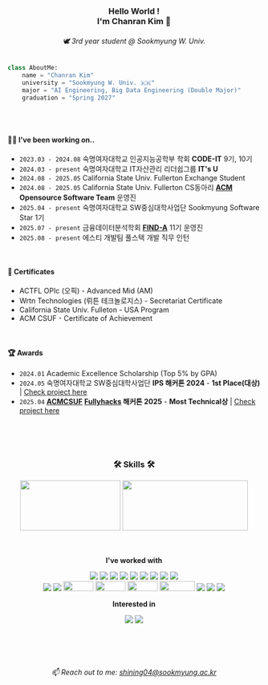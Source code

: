 <div align="center">
    
<!-- 타이틀  -->
### Hello World !<br>I'm Chanran Kim 🥰
###### 🕊️ 3rd year student @ Sookmyung W. Univ. <br>
<!-- [![Hits](https://hits.seeyoufarm.com/api/count/incr/badge.svg?url=https%3A%2F%2Fgithub.com%2Fisliese%2Fhit-counter&count_bg=%231A1B19&title_bg=%23555555&icon=&icon_color=%231A1B19&title=hits&edge_flat=false)](https://hits.seeyoufarm.com) -->
<!--<a href="https://instagram.com/isliese">
    <img 
        src="https://img.shields.io/badge/Instagram-FFDBE6?logo=instagram&logoColor=white&weight=30px&text_color=FFFFFF&title_color=FFFFFF&link={https://www.instagram.com/isliese/}"
        style="height : auto; margin-left : 10px; margin-right : 10px;"/> -->

</div>


<!-- 기본 설명 -->
```python
class AboutMe:
    name = "Chanran Kim"
    university = "Sookmyung W. Univ. 🇰🇷"
    major = "AI Engineering, Big Data Engineering (Double Major)"
    graduation = "Spring 2027"
```
<br>
<br>

#### 👩‍🎓 I've been working on..
- `2023.03 - 2024.08` 숙명여자대학교 인공지능공학부 학회 **CODE-IT** 9기, 10기
- `2024.03 - present` 숙명여자대학교 IT자산관리 리더쉽그룹 **IT's U** 
- `2024.08 - 2025.05` California State Univ. Fullerton Exchange Student
- `2024.08 - 2025.05` California State Univ. Fullerton CS동아리 **[ACM](https://acmcsuf.com/) Opensource Software Team** 운영진
- `2025.04 - present` 숙명여자대학교 SW중심대학사업단 Sookmyung Software Star 1기
- `2025.07 - present` 금융데이터분석학회 [**FIND-A**](https://find-a-ai.github.io/) 11기 운영진
- `2025.08 - present` 에스티 개발팀 풀스택 개발 직무 인턴
<br>

#### 🎉 Certificates
- ACTFL OPIc (오픽) - Advanced Mid (AM)
- Wrtn Technologies (뤼튼 테크놀로지스) - Secretariat Certificate
- California State Univ. Fulleton - USA Program
- ACM CSUF - Certificate of Achievement
<br>

#### 🏆 Awards
- `2024.01` Academic Excellence Scholarship (Top 5% by GPA)
- `2024.05` 숙명여자대학교 SW중심대학사업단 **IPS 해커톤 2024** - **1st Place(대상)** | [Check project here](https://github.com/dl-tpdnjs/IPS_BingBong)<br> 
- `2025.04` **[ACMCSUF](https://acmcsuf.com/)** **[Fullyhacks](https://fullyhacks.acmcsuf.com/) 해커톤 2025** - **Most Technical상** | [Check project here](https://github.com/isliese/ASTRO-ASL)

<br>

<br>

<br>

<div align="center">

### 🛠️ Skills 🛠️
<!-- 백준 티어 -->
<img src="http://mazassumnida.wtf/api/v2/generate_badge?boj=shining04" width="200" height="100" />

<!-- 깃허브 Top Langs -->
<a>
    <img src="https://github-readme-stats.vercel.app/api/top-langs/?username=isliese&layout=compact&count_private=true&custom_title=My%20Languages&bg_color=141414&hide=jupyter%20notebook,shell,Batchfile&title_color=FFFFFF&lang_count=8&text_color=FFFFFF" width="250" height="100" />
</a>

<br><br>
**I've worked with**
<!-- 스킬 뱃지 -->
<img src="https://img.shields.io/badge/Python-3776AB?style=flat-square&logo=Python&logoColor=white"/> <img src="https://img.shields.io/badge/Flask-000000?style=flat-square&logo=flask&logoColor=white"/> <img src="https://img.shields.io/badge/JAVA-007396?style=flat&logo=Java&logoColor=white"/> <img src="https://img.shields.io/badge/React-61DAFB?style=flat-square&logo=React&logoColor=black"/> <img src="https://img.shields.io/badge/HTML5-E34F26?style=flat-square&logo=html5&logoColor=white"/> <img src="https://img.shields.io/badge/CSS3-1572B6?style=flat-square&logo=css3&logoColor=white"/> <img src="https://img.shields.io/badge/Typescript-3178C6?style=flat-square&logo=Typescript&logoColor=white"/> <img src="https://img.shields.io/badge/JavaScript-F7DF1E?style=flat-square&logo=javascript&logoColor=black"/> <img src="https://img.shields.io/badge/Svelte-FF3E00?style=flat-square&logo=Svelte&logoColor=white"/> <br> <img src="https://img.shields.io/badge/C-A8B9CC?style=flat-square&logo=C&logoColor=white"/> <img src="https://img.shields.io/badge/C++-00599C?style=flat-square&logo=C%2B%2B&logoColor=white"/> <img src="https://img.shields.io/badge/Figma-F24E1E?style=for-the-badge&logo=Figma&logoColor=white" width="60" height="20"> <img src="https://img.shields.io/badge/numpy-%23013243.svg?style=for-the-badge&logo=numpy&logoColor=white" width="60" height="20"> 
<img src="https://img.shields.io/badge/Matplotlib-%23ffffff.svg?style=for-the-badge&logo=Matplotlib&logoColor=black" width="60" height="20">
<img src="https://img.shields.io/badge/scikit--learn-%23F7931E.svg?style=for-the-badge&logo=scikit-learn&logoColor=white" width="70" height="20">
<img src="https://img.shields.io/badge/Node.js-339933?style=flat-square&logo=Node.js&logoColor=white"/>
<img src="https://img.shields.io/badge/MySQL-4479A1?style=flat-square&logo=MySQL&logoColor=white"/>
<img src="https://img.shields.io/badge/MongoDB-47A248?style=flat-square&logo=MongoDB&logoColor=white"/>




**Interested in**
<!-- 스킬 뱃지 -->
<img src="https://img.shields.io/badge/MySQL-4479A1?style=flat-square&logo=MySQL&logoColor=white"/>

<img src="https://img.shields.io/badge/Amazon AWS-232F3E?style=flat-square&logo=amazonaws&logoColor=white"/>

<br><br><br>

###### 📫 Reach out to me: shining04@sookmyung.ac.kr







